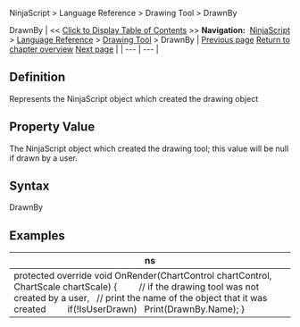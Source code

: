﻿
NinjaScript > Language Reference > Drawing Tool > DrawnBy

DrawnBy
| << [Click to Display Table of Contents](drawnby.md) >> **Navigation:**     [NinjaScript](ninjascript-1.md) > [Language Reference](language_reference_wip-1.md) > [Drawing Tool](drawing_tools-1.md) > DrawnBy | [Previous page](drawingstate-1.md) [Return to chapter overview](drawing_tools-1.md) [Next page](getattachedtochartbars-1.md) |
| --- | --- |
## Definition
Represents the NinjaScript object which created the drawing object
 
## Property Value
The NinjaScript object which created the drawing tool; this value will be null if drawn by a user.
 
## Syntax
DrawnBy
 
## Examples
| ns |
| --- |
| protected override void OnRender(ChartControl chartControl, ChartScale chartScale) {          // if the drawing tool was not created by a user,     // print the name of the object that it was created          if(!IsUserDrawn)    Print(DrawnBy.Name); } |
